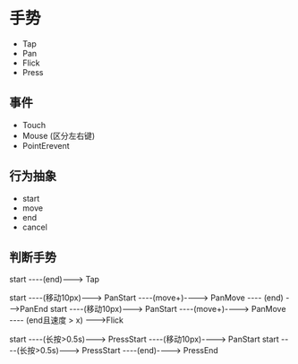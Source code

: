 # 手势

* Tap
* Pan
* Flick
* Press

## 事件

* Touch
* Mouse (区分左右键)
* PointErevent

## 行为抽象

* start
* move
* end
* cancel

## 判断手势

start ----(end)---> Tap

start ----(移动10px)---> PanStart ----(move+)----> PanMove ---- (end) --->PanEnd
start ----(移动10px)---> PanStart ----(move+)----> PanMove ---- (end且速度 > x) --->Flick

start ----(长按>0.5s)---> PressStart ----(移动10px)----> PanStart
start ----(长按>0.5s)---> PressStart ----(end)----> PressEnd
